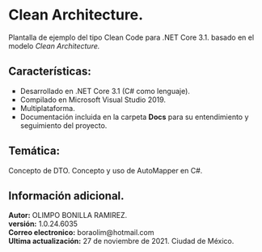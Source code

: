 <h1>Clean Architecture.</h1>
<p>Plantalla de ejemplo del tipo Clean Code para .NET Core 3.1. basado en el modelo <i>Clean Architecture.</i></p>

<h2>Características:</h2>
<ul type="square">
  <li>Desarrollado en .NET Core 3.1 (C# como lenguaje).</b></li>
  <li>Compilado en Microsoft Visual Studio 2019.</b></li>
  <li>Multiplataforma.</li>
  <li>Documentación incluida en la carpeta <b>Docs</b> para su entendimiento y seguimiento del proyecto.</li>
</ul>

<h2>Temática:</h2>
<p>Concepto de DTO. Concepto y uso de AutoMapper en C#.</p>

<h2>Información adicional.</h2>
<strong>Autor:</strong> OLIMPO BONILLA RAMIREZ.<br/>
<strong>versi&oacute;n:</strong> 1.0.24.6035 <br/>
<strong>Correo electronico:</strong> boraolim@hotmail.com <br />
<strong>Ultima actualización:</strong> 27 de noviembre de 2021. Ciudad de M&eacute;xico.